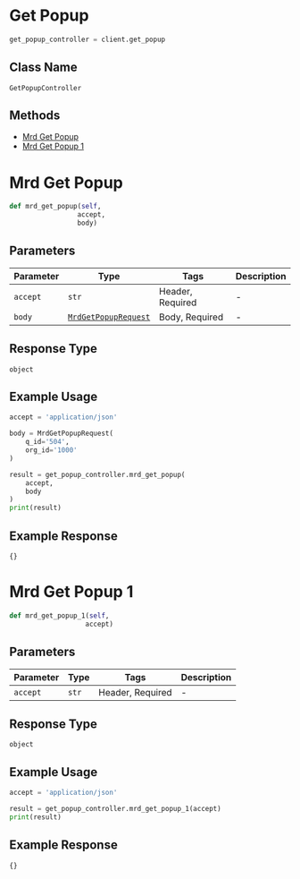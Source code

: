 # Get Popup

```python
get_popup_controller = client.get_popup
```

## Class Name

`GetPopupController`

## Methods

* [Mrd Get Popup](../../doc/controllers/get-popup.md#mrd-get-popup)
* [Mrd Get Popup 1](../../doc/controllers/get-popup.md#mrd-get-popup-1)


# Mrd Get Popup

```python
def mrd_get_popup(self,
                 accept,
                 body)
```

## Parameters

| Parameter | Type | Tags | Description |
|  --- | --- | --- | --- |
| `accept` | `str` | Header, Required | - |
| `body` | [`MrdGetPopupRequest`](../../doc/models/mrd-get-popup-request.md) | Body, Required | - |

## Response Type

`object`

## Example Usage

```python
accept = 'application/json'

body = MrdGetPopupRequest(
    q_id='504',
    org_id='1000'
)

result = get_popup_controller.mrd_get_popup(
    accept,
    body
)
print(result)
```

## Example Response

```
{}
```


# Mrd Get Popup 1

```python
def mrd_get_popup_1(self,
                   accept)
```

## Parameters

| Parameter | Type | Tags | Description |
|  --- | --- | --- | --- |
| `accept` | `str` | Header, Required | - |

## Response Type

`object`

## Example Usage

```python
accept = 'application/json'

result = get_popup_controller.mrd_get_popup_1(accept)
print(result)
```

## Example Response

```
{}
```

